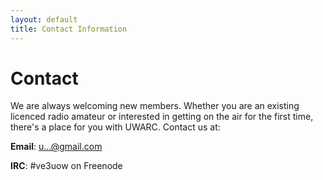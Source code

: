 ```yaml
---
layout: default
title: Contact Information
---
```


# Contact

We are always welcoming new members. Whether you are an existing licenced
radio amateur or interested in getting on the air for the first time,
there's a place for you with UWARC. Contact us at:

**Email**: <a href="http://www.google.com/recaptcha/mailhide/d?k=010uLnmHSgqd8xNzpsl2V8kQ==&amp;c=EDtZj_QNpFwzuPOxO_cngStTZEX9HEmgsT4mQSFVl00=" onclick="window.open('http://www.google.com/recaptcha/mailhide/d?k\075010uLnmHSgqd8xNzpsl2V8kQ\75\75\46c\75EDtZj_QNpFwzuPOxO_cngStTZEX9HEmgsT4mQSFVl00\075', '', 'toolbar=0,scrollbars=0,location=0,statusbar=0,menubar=0,resizable=0,width=500,height=300'); return false;" title="Reveal this e-mail address">u...@gmail.com</a>

**IRC**: #ve3uow on Freenode
